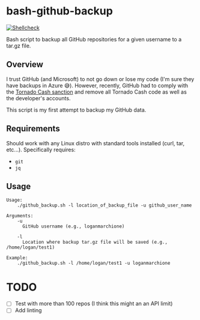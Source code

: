 # bash-github-backup

[![Shellcheck](https://github.com/loganmarchione/bash-github-backup/actions/workflows/main.yml/badge.svg)](https://github.com/loganmarchione/bash-github-backup/actions/workflows/main.yml)

Bash script to backup all GitHub repositories for a given username to a tar.gz file.

## Overview
I trust GitHub (and Microsoft) to not go down or lose my code (I'm sure they have backups in Azure 😅). However, recently, GitHub had to comply with the [Tornado Cash sanction](https://www.theregister.com/2022/08/10/github_tornado_cookies/) and remove all Tornado Cash code as well as the developer's accounts.

This script is my first attempt to backup my GitHub data.

## Requirements
Should work with any Linux distro with standard tools installed (curl, tar, etc...). Specifically requires: 
- `git`
- `jq`

## Usage
```
Usage:
    ./github_backup.sh -l location_of_backup_file -u github_user_name

Arguments:
    -u
      GitHub username (e.g., loganmarchione)

    -l
      Location where backup tar.gz file will be saved (e.g., /home/logan/test1)

Example:
    ./github_backup.sh -l /home/logan/test1 -u loganmarchione
```

# TODO
- [ ] Test with more than 100 repos (I think this might an an API limit)
- [ ] Add linting